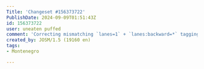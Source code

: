 ```yaml
---
Title: 'Changeset #156373722'
PublishDate: 2024-09-09T01:51:43Z
id: 156373722
user: uneaten puffed
comment: 'Correcting mismatching `lanes=1` + `lanes:backward=*` tagging.  #maproulette mpr.lt/c/48333/t/232688968'
created_by: JOSM/1.5 (19160 en)
tags:
- Montenegro

---
```

